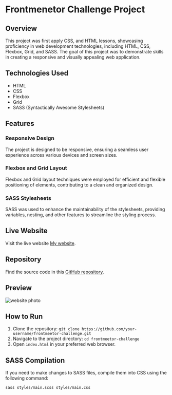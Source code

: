 # Frontmenetor Challenge Project

## Overview
This project was first apply CSS, and HTML lessons, showcasing proficiency in web development technologies, including HTML, CSS, Flexbox, Grid, and SASS. The goal of this project was to demonstrate skills in creating a responsive and visually appealing web application.

## Technologies Used
- HTML
- CSS
- Flexbox
- Grid
- SASS (Syntactically Awesome Stylesheets)

## Features
### Responsive Design
The project is designed to be responsive, ensuring a seamless user experience across various devices and screen sizes.

### Flexbox and Grid Layout
Flexbox and Grid layout techniques were employed for efficient and flexible positioning of elements, contributing to a clean and organized design.

### SASS Stylesheets
SASS was used to enhance the maintainability of the stylesheets, providing variables, nesting, and other features to streamline the styling process.

## Live Website
Visit the live website [My website](https://mahmoudwafdy.github.io/personal-website/).

## Repository
Find the source code in this [GitHub repository](https://github.com/MahmoudWafdy/personal-website/tree/main).

## Preview
![website photo](path/to/images/screen1.JPG) 

## How to Run
1. Clone the repository: `git clone https://github.com/your-username/frontmeetor-challenge.git`
2. Navigate to the project directory: `cd frontmeetor-challenge`
3. Open `index.html` in your preferred web browser.

## SASS Compilation
If you need to make changes to SASS files, compile them into CSS using the following command:
```bash
sass styles/main.scss styles/main.css
